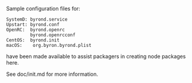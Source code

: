 Sample configuration files for:
```
SystemD: byrond.service
Upstart: byrond.conf
OpenRC:  byrond.openrc
         byrond.openrcconf
CentOS:  byrond.init
macOS:    org.byron.byrond.plist
```
have been made available to assist packagers in creating node packages here.

See doc/init.md for more information.
